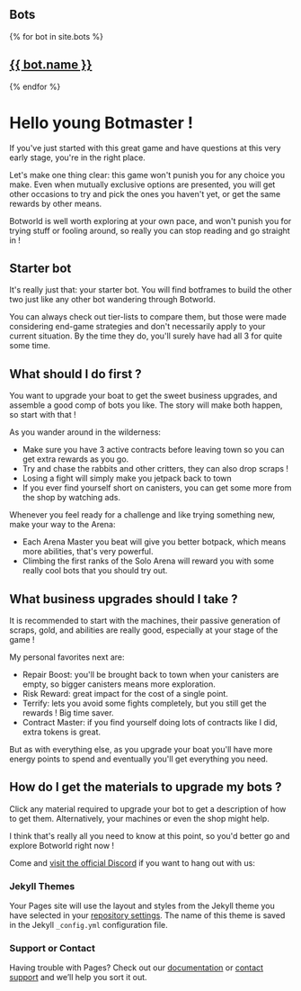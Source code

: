 ## Bots

{% for bot in site.bots %}
  <h2><a href="{{ site.baseurl }}{{ bot.url }}"> {{ bot.name }} </a></h2>
{% endfor %}

# Hello young Botmaster !

If you've just started with this great game and have questions at this very early stage, you're in the right place.


Let's make one thing clear: this game won't punish you for any choice you make. Even when mutually exclusive options are presented, you will get other occasions to try and pick the ones you haven't yet, or get the same rewards by other means.


Botworld is well worth exploring at your own pace, and won't punish you for trying stuff or fooling around, so really you can stop reading and go straight in ! 


## Starter bot


It's really just that: your starter bot. You will find botframes to build the other two just like any other bot wandering through Botworld. 

You can always check out tier-lists to compare them, but those were made considering end-game strategies and don't necessarily apply to your current situation. By the time they do, you'll surely have had all 3 for quite some time.


## What should I do first ?


You want to upgrade your boat to get the sweet business upgrades, and assemble a good comp of bots you like. The story will make both happen, so start with that ! 

As you wander around in the wilderness:

- Make sure you have 3 active contracts before leaving town so you can get extra rewards as you go.
- Try and chase the rabbits and other critters, they can also drop scraps !
- Losing a fight will simply make you jetpack back to town
- If you ever find yourself short on canisters, you can get some more from the shop by watching ads.

Whenever you feel ready for a challenge and like trying something new, make your way to the Arena: 

- Each Arena Master you beat will give you better botpack, which means more abilities, that's very powerful. 
- Climbing the first ranks of the Solo Arena will reward you with some really cool bots that you should try out.

## What business upgrades should I take ?


It is recommended to start with the machines, their passive generation of scraps, gold, and abilities are really good, especially at your stage of the game !

My personal favorites next are:

- Repair Boost: you'll be brought back to town when your canisters are empty, so bigger canisters means more exploration.
- Risk Reward: great impact for the cost of a single point.
- Terrify: lets you avoid some fights completely, but you still get the rewards ! Big time saver.
- Contract Master: if you find yourself doing lots of contracts like I did, extra tokens is great.

But as with everything else, as you upgrade your boat you'll have more energy points to spend and eventually you'll get everything you need.

## How do I get the materials to upgrade my bots ?

Click any material required to upgrade your bot to get a description of how to get them. Alternatively, your machines or even the shop might help.


I think that's really all you need to know at this point, so you'd better go and explore Botworld right now ! 


Come and [visit the official Discord](https://discord.gg/FsJzvtFrgq) if you want to hang out with us: 

### Jekyll Themes

Your Pages site will use the layout and styles from the Jekyll theme you have selected in your [repository settings](https://github.com/beatburger/jktest/settings/pages). The name of this theme is saved in the Jekyll `_config.yml` configuration file.

### Support or Contact

Having trouble with Pages? Check out our [documentation](https://docs.github.com/categories/github-pages-basics/) or [contact support](https://support.github.com/contact) and we’ll help you sort it out.
